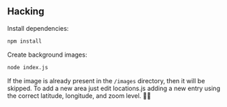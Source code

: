 ## Hacking

Install dependencies:

```bash
npm install
```

Create background images:

```bash
node index.js
```

If the image is already present in the `/images` directory, then it will be skipped. To add a new area just edit locations.js adding a new entry using the correct latitude, longitude, and zoom level. 🤘🏻

